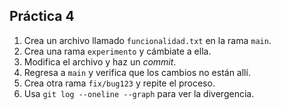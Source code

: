 ## Práctica 4

1. Crea un archivo llamado `funcionalidad.txt` en la rama `main`.
2. Crea una rama `experimento` y cámbiate a ella.
3. Modifica el archivo y haz un *commit*.
4. Regresa a `main` y verifica que los cambios no están allí.
5. Crea otra rama `fix/bug123` y repite el proceso.
6. Usa `git log --oneline --graph` para ver la divergencia.